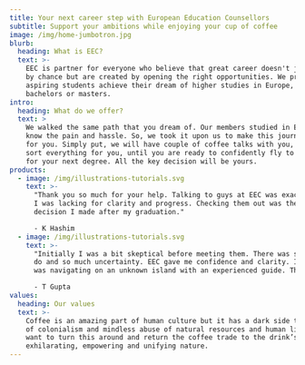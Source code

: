 ```yaml
---
title: Your next career step with European Education Counsellors
subtitle: Support your ambitions while enjoying your cup of coffee
image: /img/home-jumbotron.jpg
blurb:
  heading: What is EEC?
  text: >-
    EEC is partner for everyone who believe that great career doesn't just come
    by chance but are created by opening the right opportunities. We provide
    aspiring students achieve their dream of higher studies in Europe, be it
    bachelors or masters.
intro:
  heading: What do we offer?
  text: >
    We walked the same path that you dream of. Our members studied in Europe. We
    know the pain and hassle. So, we took it upon us to make this journey easy
    for you. Simply put, we will have couple of coffee talks with you, while we
    sort everything for you, until you are ready to confidently fly to Europe
    for your next degree. All the key decision will be yours.
products:
  - image: /img/illustrations-tutorials.svg
    text: >-
      "Thank you so much for your help. Talking to guys at EEC was exactly what
      I was lacking for clarity and progress. Checking them out was the best
      decision I made after my graduation."

      - K Hashim
  - image: /img/illustrations-tutorials.svg
    text: >-
      "Initially I was a bit skeptical before meeting them. There was so much to
      do and so much uncertainty. EEC gave me confidence and clarity. I felt I
      was navigating on an unknown island with an experienced guide. Thank you!"

      - T Gupta 
values:
  heading: Our values
  text: >-
    Coffee is an amazing part of human culture but it has a dark side too – one
    of colonialism and mindless abuse of natural resources and human lives. We
    want to turn this around and return the coffee trade to the drink’s
    exhilarating, empowering and unifying nature.
---
```


